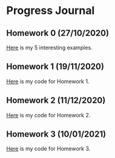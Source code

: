 # Progress Journal

## Homework 0 (27/10/2020)

[Here](files/homework0.html) is my 5 interesting examples.

## Homework 1 (19/11/2020) 

[Here](files/homework1.html) is my code for Homework 1.

## Homework 2 (11/12/2020)

[Here](files/homework2.html) is my code for Homework 2.

## Homework 3 (10/01/2021)

[Here](files/homework3.html) is my code for Homework 3.

